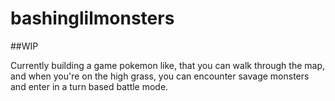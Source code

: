 # bashinglilmonsters

##WIP

Currently building a game pokemon like, that you can walk through the map, and when you're on the high grass, you can encounter savage monsters and enter in a turn based battle mode.
